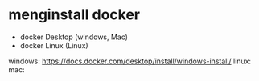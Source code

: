 # menginstall docker
- docker Desktop (windows, Mac) 
- docker Linux (Linux)

windows: https://docs.docker.com/desktop/install/windows-install/
linux: 
mac: 
